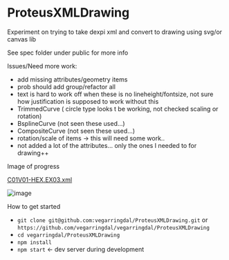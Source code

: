 # ProteusXMLDrawing

Experiment on trying to take dexpi xml and convert to drawing using svg/or canvas lib

See spec folder under public for more info


Issues/Need more work:
- add missing attributes/geometry items
- prob should add group/refactor all
- text is hard to work off when these is no lineheight/fontsize, not sure how justification is supposed to work without this
- TrimmedCurve ( circle type looks t be working, not checked scaling or rotation)
- BsplineCurve (not seen these used...)
- CompositeCurve (not seen these used...)
- rotation/scale of items -> this will need some work..
- not added a lot of the attributes... only the ones I needed to for drawing++

Image of progress

[C01V01-HEX.EX03.xml](https://github.com/vegarringdal/ProteusXMLDrawing/blob/main/public/TrainingTestCases/tests/C01%20the%20complete%20DEXPI%20PnID/C01V01-HEX.EX03.xml)

![image](https://user-images.githubusercontent.com/2901416/178831083-3ff8cb28-7dcf-420d-9817-8df85ff24894.png)



How to get started
* `git clone git@github.com:vegarringdal/ProteusXMLDrawing.git` or `https://github.com/vegarringdal/vegarringdal/ProteusXMLDrawing`
* `cd vegarringdal/ProteusXMLDrawing`
* `npm install`
* `npm start` <- dev server during development







